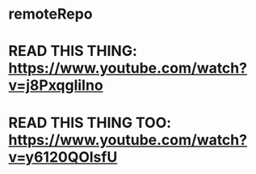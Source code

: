 # remoteRepo
# READ THIS THING: https://www.youtube.com/watch?v=j8PxqgliIno
# READ THIS THING TOO: https://www.youtube.com/watch?v=y6120QOlsfU 

